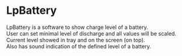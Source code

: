 LpBattery
===========
LpBattery is a software to show charge level of a battery.  
User can set minimal level of discharge and all values will be scaled.  
Current level showed in tray and on the screen (on top).  
Also has sound indication of the defined level of a battery.
